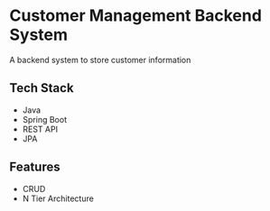# Customer Management Backend System
A backend system to store customer information

## Tech Stack
- Java
- Spring Boot
- REST API
- JPA

## Features
- CRUD
- N Tier Architecture

